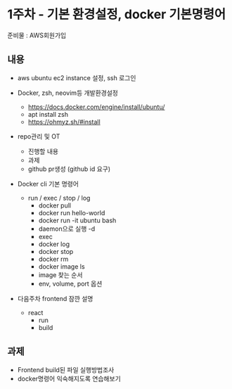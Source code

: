 # 1주차 - 기본 환경설정, docker 기본명령어

준비물 : AWS회원가입

## 내용
- aws ubuntu ec2 instance 설정, ssh 로그인

- Docker, zsh, neovim등 개발환경설정
    - https://docs.docker.com/engine/install/ubuntu/
    - apt install zsh
    - https://ohmyz.sh/#install

- repo관리 및 OT
    - 진행할 내용
    - 과제
    - github pr생성 (github id 요구)

- Docker cli 기본 명령어
    - run / exec / stop / log
        - docker pull
        - docker run hello-world
        - docker run -it ubuntu bash
        - daemon으로 실행 -d
        - exec
        - docker log
        - docker stop
        - docker rm
        - docker image ls
        - image 찾는 순서
        - env, volume, port 옵션

- 다음주차 frontend 잠깐 설명
    - react
        - run
        - build

## 과제

- Frontend build된 파일 실행방법조사
- docker명령어 익숙해지도록 연습해보기
